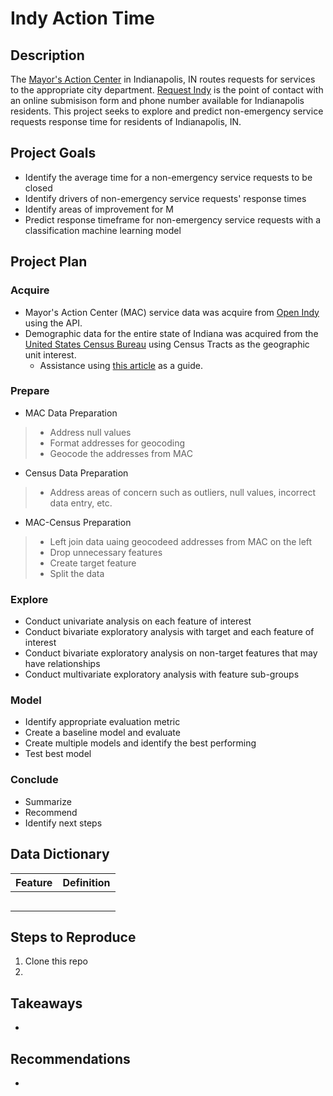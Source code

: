 # Indy Action Time 

## Description
The [Mayor's Action Center](https://www.indy.gov/activity/mayors-action-center-services) in Indianapolis, IN routes requests for services to the appropriate city department. [Request Indy](https://www.indy.gov/agency/mayors-action-center) is the point of contact with an online submisison form and phone number available for Indianapolis residents. This project seeks to explore and predict non-emergency service requests response time for residents of Indianapolis, IN.

## Project Goals
* Identify the average time for a non-emergency service requests to be closed
* Identify drivers of non-emergency service requests' response times
* Identify areas of improvement for M
* Predict response timeframe for non-emergency service requests with a classification machine learning model

## Project Plan
### Acquire
* Mayor's Action Center (MAC) service data was acquire from [Open Indy](https://data.indy.gov/datasets/IndyGIS::mayors-action-center-service-cases/about) using the API.
* Demographic data for the entire state of Indiana was acquired from the [United States Census Bureau]() using Census Tracts as the geographic unit interest.
  * Assistance using [this article](https://towardsdatascience.com/scraping-us-census-data-via-cenpy-9aeab12c877e) as a guide.
### Prepare
* MAC Data Preparation
> * Address null values
> * Format addresses for geocoding
> * Geocode the addresses from MAC
* Census Data Preparation
> * Address areas of concern such as outliers, null values, incorrect data entry, etc.
* MAC-Census Preparation
> * Left join data uaing geocodeed addresses from MAC on the left
> * Drop unnecessary features
> * Create target feature
> * Split the data
### Explore
* Conduct univariate analysis on each feature of interest
* Conduct bivariate exploratory analysis with target and each feature of interest
* Conduct bivariate exploratory analysis on non-target features that may have relationships
* Conduct multivariate exploratory analysis with feature sub-groups
### Model
* Identify appropriate evaluation metric
* Create a baseline model and evaluate
* Create multiple models and identify the best performing
* Test best model 
### Conclude 
* Summarize
* Recommend
* Identify next steps

## Data Dictionary
| Feature | Definition | 
|:--------|:-----------|
|  |  |
|  |  |
|  | |
|  | |
|  |  |


## Steps to Reproduce
1. Clone this repo
2. 

## Takeaways
* 

## Recommendations
* 

